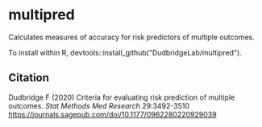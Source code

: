 # multipred
Calculates measures of accuracy for risk predictors of multiple outcomes.

To install within R, devtools::install_github("DudbridgeLab/multipred").

## Citation

Dudbridge F (2020) Criteria for evaluating risk prediction of multiple outcomes.  <em>Stat Methods Med Research</em> 29:3492-3510 https://journals.sagepub.com/doi/10.1177/0962280220929039
